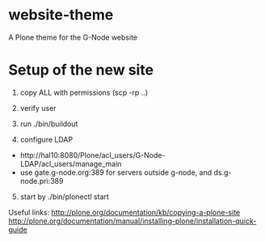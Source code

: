 website-theme
=============

A Plone theme for the G-Node website

Setup of the new site
=====================

1. copy ALL with permissions (scp -rp ..)

2. verify user

3. run ./bin/buildout

4. configure LDAP
 - http://hal10:8080/Plone/acl_users/G-Node-LDAP/acl_users/manage_main
 - use gate.g-node.org:389 for servers outside g-node, and ds.g-node.pri:389

5. start by ./bin/plonectl start


Useful links:
http://plone.org/documentation/kb/copying-a-plone-site
http://plone.org/documentation/manual/installing-plone/installation-quick-guide
